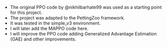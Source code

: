 - The original PPO code by @nikhilbarhate99 was used as a starting point for this project.
- The project was adapted to the PettingZoo framework.
- It was tested in the simple_v3 environment.
- I will later add the MAPPO code here.
- I will improve the PPO code adding Generalized Advantage Estimation (GAE) and other improvements.